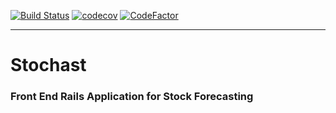 [![Build Status](https://travis-ci.com/jlappleton/Stochast-Front-End.svg?branch=master)](https://travis-ci.com/jlappleton/Stochast-Front-End)   [![codecov](https://codecov.io/gh/jlappleton/Stochast-Front-End/branch/master/graph/badge.svg)](https://codecov.io/gh/jlappleton/Stochast-Front-End)    [![CodeFactor](https://www.codefactor.io/repository/github/jlappleton/stochast-front-end/badge)](https://www.codefactor.io/repository/github/jlappleton/stochast-front-end)
***
# Stochast
### Front End Rails Application for Stock Forecasting
